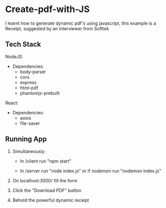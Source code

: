 # Create-pdf-with-JS
I learnt how to generate dynamic pdf's using javascript, this example is a Receipt, suggested by an interviewer from Softtek

## Tech Stack
NodeJS:
- Dependencies: 
  - body-parser
  - cors
  - express
  - html-pdf
  - phantomjs-prebuilt
    
React:
- Dependencies: 
  - axios
  - file-saver
    
## Running App
1. Simultaneously:
   
   - In /client run "npm start"
   
   - In /server run "node index.js" or if nodemon run "nodemon index.js"
  
2. On localhost:3000/ fill the form
3. Click the "Download PDF" button
4. Behold the powerful dynamic receipt
